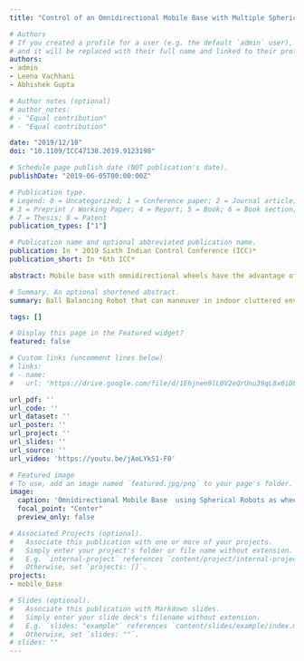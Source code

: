```yaml
---
title: "Control of an Omnidirectional Mobile Base with Multiple Spherical Robots"

# Authors
# If you created a profile for a user (e.g. the default `admin` user), write the username (folder name) here 
# and it will be replaced with their full name and linked to their profile.
authors:
- admin
- Leena Vachhani
- Abhishek Gupta

# Author notes (optional)
# author_notes:
# - "Equal contribution"
# - "Equal contribution"

date: "2019/12/18"
doi: "10.1109/ICC47138.2019.9123198"

# Schedule page publish date (NOT publication's date).
publishDate: "2019-06-05T00:00:00Z"

# Publication type.
# Legend: 0 = Uncategorized; 1 = Conference paper; 2 = Journal article;
# 3 = Preprint / Working Paper; 4 = Report; 5 = Book; 6 = Book section;
# 7 = Thesis; 8 = Patent
publication_types: ["1"]

# Publication name and optional abbreviated publication name.
publication: In * 2019 Sixth Indian Control Conference (ICC)*
publication_short: In *6th ICC*

abstract: Mobile base with omnidirectional wheels have the advantage of unrestricted maneuverability. We investigate the use of spherical robots as omnidirectional wheels. A three link assembly with snap joint for each robot is designed. Each robot is independently actuated. In order for the three robots to coordinate for mobile robot, the kinematic model for orienting and commanding the velocities of these actuation is developed. Experiments are performed with PI controller for demonstrating the applications of developed mobile base with three spherical robots. With the experimental results on waypoint navigation and circular path following, the mobile base is shown to have unrestricted maneuverability in all the directions.

# Summary. An optional shortened abstract.
summary: Ball Balancing Robot that can maneuver in indoor cluttered environments having onboard sensing like RGBD camera for navigation.

tags: []

# Display this page in the Featured widget?
featured: false

# Custom links (uncomment lines below)
# links:
# - name: 
#   url: 'https://drive.google.com/file/d/1Ehjnen9lL0V2eQrUnu39qL8x6iDbKR7G/view?usp=sharing'

url_pdf: ''
url_code: ''
url_dataset: ''
url_poster: ''
url_project: ''
url_slides: ''
url_source: ''
url_video: 'https://youtu.be/jAoLYkS1-F0'

# Featured image
# To use, add an image named `featured.jpg/png` to your page's folder. 
image:
  caption: 'Omnidirectional Mobile Base  using Spherical Robots as wheels'
  focal_point: "Center"
  preview_only: false

# Associated Projects (optional).
#   Associate this publication with one or more of your projects.
#   Simply enter your project's folder or file name without extension.
#   E.g. `internal-project` references `content/project/internal-project/index.md`.
#   Otherwise, set `projects: []`.
projects:
- mobile_base

# Slides (optional).
#   Associate this publication with Markdown slides.
#   Simply enter your slide deck's filename without extension.
#   E.g. `slides: "example"` references `content/slides/example/index.md`.
#   Otherwise, set `slides: ""`.
# slides: ""
---
```


<!-- {{% callout note %}}
Click the *Cite* button above to demo the feature to enable visitors to import publication metadata into their reference management software.
{{% /callout %}}

{{% callout note %}}
Create your slides in Markdown - click the *Slides* button to check out the example.
{{% /callout %}}

Supplementary notes can be added here, including [code, math, and images](https://wowchemy.com/docs/writing-markdown-latex/). -->
